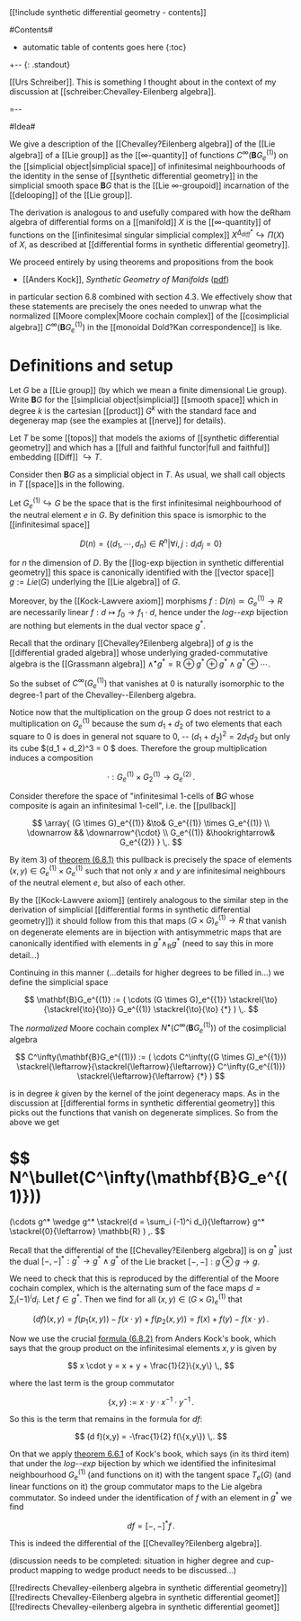 <div class="rightHandSide toc">
[[!include synthetic differential geometry - contents]]
</div>


#Contents#
* automatic table of contents goes here
{:toc}

+-- {: .standout}

[[Urs Schreiber]]. This is something I thought about in the context of my discussion at [[schreiber:Chevalley-Eilenberg algebra]]. 

=--

#Idea#

We give a description of the [[Chevalley?Eilenberg algebra]] of the [[Lie algebra]] of a [[Lie group]] as the [[∞-quantity]] of functions $C^\infty(\mathbf{B}G_e^{(1)})$ on the [[simplicial object|simplicial space]] of infinitesimal neighbourhoods of the identity in the sense of [[synthetic differential geometry]] in the simplicial smooth space $\mathbf{B}G$ that is the [[Lie ∞-groupoid]] incarnation of the [[delooping]] of the [[Lie group]].

The derivation is analogous to and usefully compared with how the deRham algebra of differential forms on a [[manifold]] $X$ is the [[∞-quantity]] of functions on the [[infinitesimal singular simplicial complex]] $X^{\Delta^\bullet_{diff}} \hookrightarrow \Pi(X)$ of $X$, as described at [[differential forms in synthetic differential geometry]].

We proceed entirely by using theorems and propositions from the book

* [[Anders Kock]], _Synthetic Geometry of Manifolds_ ([pdf](http://home.imf.au.dk/kock/SGM-final.pdf))

in particular section 6.8 combined with section 4.3. We effectively show that these statements are precisely the ones needed to unwrap what the normalized [[Moore complex|Moore cochain complex]] of the [[cosimplicial algebra]] $C^\infty(\mathbf{B} G_e^{(1)})$ in the [[monoidal Dold?Kan correspondence]] is like.

# Definitions and setup #

Let $G$ be a [[Lie group]] (by which we mean a finite dimensional Lie group). Write $\mathbf{B}G$ for the [[simplicial object|simplicial]] [[smooth space]] which in degree $k$ is the cartesian [[product]] $G^k$ with the standard face and degeneray map (see the examples at [[nerve]] for details).

Let $T$ be some [[topos]] that models the axioms of [[synthetic differential geometry]] and which has a [[full and faithful functor|full and faithful]] embedding [[Diff]] $\hookrightarrow T$.

Consider then $\mathbf{B}G$ as a simplicial object in $T$. As usual, we shall call objects in $T$ [[space]]s in the following.

Let $G_e^{(1)} \hookrightarrow G$ be the space that is the first infinitesimal neighbourhood of the neutral element $e$ in $G$. By definition this space is ismorphic to the [[infinitesimal space]] 

$$
  D(n) = \{(d_1, \cdots, d_n) \in R^n | \forall i,j : d_i d_j = 0\}
$$ 

for $n$ the dimension of $D$. By the [[log-exp bijection in synthetic differential geometry]] this space is canonically identified with the [[vector space]] $g := Lie(G)$ underlying the [[Lie algebra]] of $G$.

Moreover, by the [[Kock-Lawvere axiom]] morphisms $f : D(n) \simeq G_e^{(1)} \to R$ are necessarily linear $f : d \mapsto f_0 \to f_1 \cdot d$, hence under the $log$--$exp$ bijection are nothing but elements in the dual vector space $g^*$.

Recall that the ordinary [[Chevalley?Eilenberg algebra]] of $g$ is the [[differential graded algebra]] whose underlying graded-commutative algebra is the [[Grassmann algebra]] $\wedge^\bullet g^* = \mathbb{R} \oplus g^* \oplus g^* \wedge g^* \oplus \cdots$. 

So the subset of $C^\infty(G_e^{(1)})$ that vanishes at 0 is naturally isomorphic to the degree-$1$ part of the Chevalley--Eilenberg algebra.

Notice now that the multiplication on the group $G$ does not restrict to a multiplication on $G_e^{(1)}$ because the sum $d_1 + d_2$ of two elements that each square to 0 is does in general not square to 0, -- $(d_1 + d_2)^2 = 2 d_1 d_2$ but only its cube $(d_1 + d_2)^3 = 0 $ does. Therefore the group multiplication induces a composition

$$
 \cdot :  G_e^{(1)}\times G_2^{(1)} \to G_e^{(2)}
 \,.
$$

Consider therefore the space of "infinitesimal $1$-cells of $\mathbf{B}G$ whose composite is again an infinitesimal $1$-cell", i.e. the [[pullback]]

$$
  \array{
    (G \times G)_e^{(1)}
    &\to&
    G_e^{(1)} \times G_e^{(1)}
    \\
    \downarrow
    &&
    \downarrow^{\cdot}
    \\
    G_e^{(1)}
    &\hookrightarrow&
    G_e^{(2)}
  }
  \,.
$$

By item 3) of [theorem (6.8.1)](http://home.imf.au.dk/kock/SGM-final.pdf#page=226) this pullback is precisely the space of elements $(x,y) \in G_e^{(1)} \times G_e^{(1)}$ such that not only $x$ and $y$ are infinitesimal neighbours of the neutral element $e$, but also of each other.

By the [[Kock-Lawvere axiom]] (entirely analogous to the similar step in the derivation of simplicial [[differential forms in synthetic differential geometry]]) it should follow from this that maps $(G \times G)_e^{(1)} \to R$ that vanish on degenerate elements are in bijection with antisymmetric maps that are canonically identified with elements in $g^* \wedge_{\mathbb{R}} g^*$ (need to say this in more detail...)

Continuing in this manner (...details for higher degrees to be filled in...) we define the simplicial space

$$
  \mathbf{B}G_e^{(1)}
  :=
  (
    \cdots (G \times G)_e^{{1}}
    \stackrel{\to}{\stackrel{\to}{\to}}
    G_e^{(1)}
    \stackrel{\to}{\to}
    {*}
  )
  \,.
$$

The _normalized_ Moore cochain complex $N^\bullet(C^\infty(\mathbf{B}G_e^{(1)}))$ of the cosimplicial algebra

$$
  C^\infty(\mathbf{B}G_e^{(1)})
  :=
  (
    \cdots C^\infty((G \times G)_e^{{1}})
    \stackrel{\leftarrow}{\stackrel{\leftarrow}{\leftarrow}}
    C^\infty(G_e^{(1)})
    \stackrel{\leftarrow}{\leftarrow}
    {*}
  )
$$

is in degree $k$ given by the kernel of the joint degeneracy maps. As in the discussion at [[differential forms in synthetic differential geometry]] this picks out the functions that vanish on degenerate simplices. So from the above we get

$$
  N^\bullet(C^\infty(\mathbf{B}G_e^{(1)}))
  =
  (\cdots
    g^* \wedge g^*
    \stackrel{d = \sum_i (-1)^i d_i}{\leftarrow}
    g^*
    \stackrel{0}{\leftarrow}
    \mathbb{R}
  )
  \,.
$$

Recall that the differential of the [[Chevalley?Eilenberg algebra]] is on $g^*$ just the dual $[-,-]^* : g^* \to g^* \wedge g^*$ of the Lie bracket $[-,-] : g \otimes g \to g$. 

We need to check that this is reproduced by the differential  of the Moore cochain complex, which is the alternating sum of the face maps $d = \sum_i (-1)^i d_i$. Let $f \in g^*$. Then we find for all $(x,y) \in (G \times G)_e^{(1)}$ that

$$
  (d f) (x,y) = f(p_1(x,y)) - f(x \cdot y) + f(p_2(x,y)) 
  = f (x) + f(y) - f(x \cdot y)
  \,.
$$

Now we use the crucial [formula (6.8.2)](http://home.imf.au.dk/kock/SGM-final.pdf#page=227) from Anders Kock's book, which says that the group product on the infinitesimal elements $x,y$ is given by

$$
  x \cdot y = x + y + \frac{1}{2}\{x,y\}
  \,,
$$

where the last term is the group commutator

$$
  \{x,y\}:= x \cdot y \cdot x^{-1} \cdot y^{-1}
  \,.
$$

So this is the term that remains in the formula for $d f$:

$$
  (d f)(x,y) = -\frac{1}{2} f(\{x,y\})
  \,.
$$

On that we apply [theorem 6.6.1](http://home.imf.au.dk/kock/SGM-final.pdf#page=222) of Kock's book, which says (in its third item) that under the $log$--$exp$ bijection by which we identified the infinitesimal neighbourhood $G_e^{(1)}$ (and functions on it) with the tangent space $T_e(G)$ (and linear functions on it) the group commutator maps to the Lie algebra commutator. So indeed under the identification of $f$ with an element in $g^*$ we find

$$
  d f = [-,-]^* f
  \,.
$$

This is indeed the differential of the [[Chevalley?Eilenberg algebra]].

(discussion needs to be completed: situation in higher degree and cup-product mapping to wedge product needs to be discussed...)


[[!redirects Chevalley-eilenberg algebra in synthetic differential geometry]]
[[!redirects Chevalley-Eilenberg algebra in synthetic differential geomet]]
[[!redirects Chevalley-eilenberg algebra in synthetic differential geomet]]